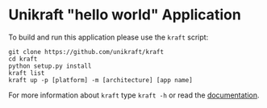 # Unikraft "hello world" Application

To build and run this application please use the `kraft` script:

    git clone https://github.com/unikraft/kraft
    cd kraft
    python setup.py install
    kraft list
    kraft up -p [platform] -m [architecture] [app name]

For more information about `kraft` type ```kraft -h``` or read the
[documentation](http://docs.unikraft.org).

